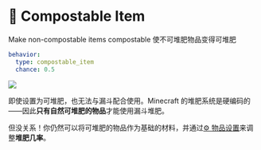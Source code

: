 # 🪹 Compostable Item

Make non-compostable items compostable
使不可堆肥物品变得可堆肥

```yaml
behavior:
  type: compostable_item
  chance: 0.5
```

![](https://mo-mi.gitbook.io/~gitbook/image?url=https%3A%2F%2F1836335287-files.gitbook.io%2F%7E%2Ffiles%2Fv0%2Fb%2Fgitbook-x-prod.appspot.com%2Fo%2Fspaces%252FOgvQ1fEJPROp7131PPlK%252Fuploads%252FzX7sdly3ZcAJhzQaNJfg%252Fimage.png%3Falt%3Dmedia%26token%3D21c8388d-2332-4d4c-bbe5-c7818541976e\&width=768\&dpr=4\&quality=100\&sign=51d15d94\&sv=2)

即使设置为可堆肥，也无法与漏斗配合使用。Minecraft 的堆肥系统是硬编码的——因此**只有自然可堆肥的物品**才能使用漏斗堆肥。

但没关系！你仍然可以将可堆肥的物品作为基础的材料，并通过[⚙️ 物品设置](https://mo-mi.gitbook.io/xiaomomi-plugins/craftengine/plugin-wiki/craftengine/add-new-contents/items/item-settings)来调整**堆肥几率**。
